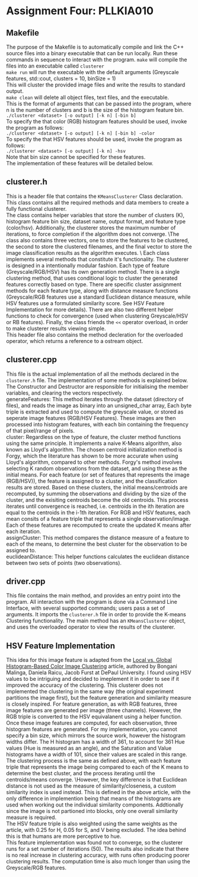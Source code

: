 # Assignment Four: PLLKIA010

## Makefile
The purpose of the Makefile is to automatically compile and link the C++ source files into a binary executable that can be run locally. Run these commands in sequence to interact with the program.
```make``` will compile the files into an executable called ```clusterer```
\
```make run``` will run the executable with the default arguments (Greyscale features, std::cout, clusters = 10, binSize = 1)\
This will cluster the provided image files and write the results to standard output.
\
```make clean``` will delete all object files, text files, and the executable. 
\
This is the format of arguments that can be passed into the program, where n is the number of clusters and b is the size of the histogram feature bin. 
\
```./clusterer <dataset> [-o output] [-k n] [-bin b]```
\
To specify the that color (RGB) histogram features should be used, invoke the program as follows:\
```./clusterer <dataset> [-o output] [-k n] [-bin b] -color```
\
To specify the that HSV features should be used, invoke the program as follows:\
```./clusterer <dataset> [-o output] [-k n] -hsv```\
Note that bin size cannot be specified for these features.\
The implementation of these features will be detailed below. 

## clusterer.h

This is a header file that contains the ```KMeansClusterer``` Class declaration. This class contains all the required methods and data members to create a fully functional clusterer. 
\
The class contains helper variables that store the number of clusters (K), histogram feature bin size, dataset name, output format, and feature type (color/hsv). Additionally, the clusterer stores the maximum number of iterations, to force completion if the algorithm does not converge. 
\The class also contains three vectors, one to store the features to be clustered, the second to store the clustered filenames, and the final vector to store the image classification results as the algorithm executes.
\ Each class implements several methods that constitute it's functionality. The clusterer is designed in a intentionally modular fashion. Each type of feature (Greyscale/RGB/HSV) has its own generation method. There is a single clustering method, that uses conditional logic to cluster the generated features correctly based on type. There are specific cluster assignment methods for each feature type, along with distance measure functions (Greyscale/RGB features use a standard Euclidean distance measure, while HSV features use a formulated similarity score. See HSV Feature Implementation for more details). There are also two different helper functions to check for convergence (used when clustering Greyscale/HSV or RB features). Finally, the class friends the `<<` operator overload, in order to make clusterer results viewing simple. 
\
This header file also contains the method decleration for the overloaded operator, which returns a reference to a ostream object.

## clusterer.cpp

This file is the actual implementation of all the methods declared in the ```clusterer.h``` file. The implementation of some methods is explained below. \
The Constructor and Destructor are responsible for initialising the member variables, and clearing the vectors respectively.
\
generateFeatures: This method iterates through the dataset (directory of files), and reads the image as binary into an unsigned_char array, Each byte triple is extracted and used to compute the greyscale value, or stored as seperate image features (RGB/HSV Features). These images are then processed into histogram features, with each bin containing the frequency of that pixel/range of pixels.
\
cluster: Regardless on the type of feature, the cluster method functions using the same principle. It implements a naive K-Means algorithm, also known as Lloyd's algorithm. The chosen centroid initialization method is Forgy, which the literature has shown to be more accurate when using Lloyd's algorithm, compared to other methods. Forgy's method involves selecting K random observations from the dataset, and using these as the initial means. For each feature (or set of features that represents the image (RGB/HSV)), the feature is assigned to a cluster, and the classification results are stored. Based on these clusters, the initial means/centroids are recomputed, by summing the observations and dividing by the size of the cluster, and the exisiting centroids become the old centroids. This process iterates until convergence is reached, i.e. centroids in the ith iteration are equal to the centroids in the i-1th iteration. For RGB and HSV features, each mean consits of a feature triple that represents a single observation/image. Each of these features are recomputed to create the updated K means after each iteration.
\
assignCluster: This method compares the distance measure of a feature to each of the means, to determine the best cluster for the observation to be assigned to.
\
euclideanDistance: This helper functions calculates the euclidean distance between two sets of points (two observations).


## driver.cpp

This file contains the main method, and provides an entry point into the program. All interaction with the program is done via a Command Line Interface, with several supported commands;  users pass a set of arguments. It imports the ```clusterer.h``` file in order to provide the K-means Clustering functionality. The main method has an ```KMeansClusterer``` object, and uses the overloaded operator to view the results of the clusterer.

## HSV Feature Implementation
This idea for this image feature is adapted from the [Local vs. Global Histogram-Based Color Image Clustering](https://pdfs.semanticscholar.org/2dd3/e875bc2141e68bbf2bd9ebb9160c2a76abea.pdf) article, authored by
Bongani Malinga, Daniela Raicu, Jacob Furst at DePaul University. I found using HSV values to be intriguing and decided to imeplement it in order to see if it improved the accuracy of the clustering. This clusterer does not implemented the clustering in the same way (the original experiment partitions the image first), but the feature generation and similarity measure is closely inspired. For feature generation, as with RGB features, three image features are generated per image (three channels). However, the RGB triple is converted to the HSV equivalanent using a helper function. 
\
Once these image features are computed, for each observation, three histogram features are generated. For my implementation, you cannot specify a bin size, which mirrors the source work, however the histogram widths differ. The H histogram has a width of 361, to account for 361 Hue values (Hue is measured as an angle), and the Saturation and Value histograms have a width of 101, since their values are scaled in this range. 
\
The clustering process is the same as defined above, with each feature triple that represents the image being compared to each of the K means to determine the best cluster, and the process iterating until the centroids/means converge.
\However, the key difference is that Euclidean distance is not used as the measure of similarity/closeness, a custom similarity index is used instead. This is defined in the above article, with the only difference in implemention being that means of the histograms are used when working out the individual similarity components. Addtionally since the image is not partioned into blocks, only one overall similarity measure is required. 
\
The HSV feature triple is also weighted using the same weights as the article, with 0.25 for H, 0.05 for S, and V being excluded. The idea behind this is that humans are more perceptive to hue. 
\
This feature implementation was found not to converge, so the clusterer runs for a set number of iterations (50). The results also indicate that there is no real increase in clustering accuracy, with runs often producing poorer clustering results. The computation time is also much longer than using the Greyscale/RGB features.
